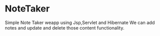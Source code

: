# NoteTaker
Simple Note Taker weapp using Jsp,Servlet and Hibernate
We can add notes and update and delete those content functionality.
